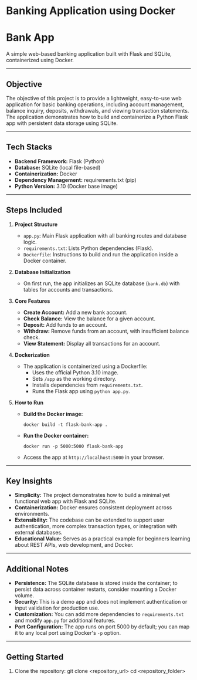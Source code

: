 # Banking Application using Docker
# Bank App

A simple web-based banking application built with Flask and SQLite, containerized using Docker.

---

## Objective

The objective of this project is to provide a lightweight, easy-to-use web application for basic banking operations, including account management, balance inquiry, deposits, withdrawals, and viewing transaction statements. The application demonstrates how to build and containerize a Python Flask app with persistent data storage using SQLite.

---

## Tech Stacks

- **Backend Framework:** Flask (Python)
- **Database:** SQLite (local file-based)
- **Containerization:** Docker
- **Dependency Management:** requirements.txt (pip)
- **Python Version:** 3.10 (Docker base image)

---

## Steps Included

1. **Project Structure**
   - `app.py`: Main Flask application with all banking routes and database logic.
   - `requirements.txt`: Lists Python dependencies (Flask).
   - `Dockerfile`: Instructions to build and run the application inside a Docker container.

2. **Database Initialization**
   - On first run, the app initializes an SQLite database (`bank.db`) with tables for accounts and transactions.

3. **Core Features**
   - **Create Account:** Add a new bank account.
   - **Check Balance:** View the balance for a given account.
   - **Deposit:** Add funds to an account.
   - **Withdraw:** Remove funds from an account, with insufficient balance check.
   - **View Statement:** Display all transactions for an account.

4. **Dockerization**
   - The application is containerized using a Dockerfile:
     - Uses the official Python 3.10 image.
     - Sets `/app` as the working directory.
     - Installs dependencies from `requirements.txt`.
     - Runs the Flask app using `python app.py`.

5. **How to Run**
   - **Build the Docker image:**
     ```
     docker build -t flask-bank-app .
     ```
   - **Run the Docker container:**
     ```
     docker run -p 5000:5000 flask-bank-app
     ```
   - Access the app at `http://localhost:5000` in your browser.

---

## Key Insights

- **Simplicity:** The project demonstrates how to build a minimal yet functional web app with Flask and SQLite.
- **Containerization:** Docker ensures consistent deployment across environments.
- **Extensibility:** The codebase can be extended to support user authentication, more complex transaction types, or integration with external databases.
- **Educational Value:** Serves as a practical example for beginners learning about REST APIs, web development, and Docker.

---

## Additional Notes

- **Persistence:** The SQLite database is stored inside the container; to persist data across container restarts, consider mounting a Docker volume.
- **Security:** This is a demo app and does not implement authentication or input validation for production use.
- **Customization:** You can add more dependencies to `requirements.txt` and modify `app.py` for additional features.
- **Port Configuration:** The app runs on port 5000 by default; you can map it to any local port using Docker's `-p` option.

---

## Getting Started

1. Clone the repository:
 git clone <repository_url>
 cd <repository_folder>
